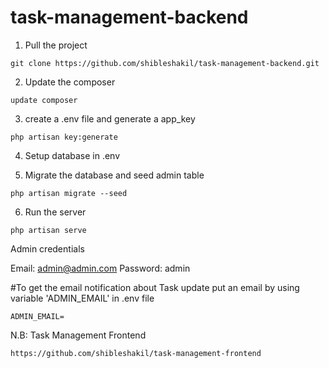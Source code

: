 ﻿# task-management-backend
1. Pull the project
```
git clone https://github.com/shibleshakil/task-management-backend.git
```

2. Update the composer 
```
update composer
```

3. create a .env file and generate a app_key 
```
php artisan key:generate
```

4. Setup database in .env

5. Migrate the database and seed admin table
```
php artisan migrate --seed
```

6. Run the server 
```
php artisan serve
```

Admin credentials

Email: admin@admin.com
Password: admin


#To get the email notification about Task update put an email by using variable 'ADMIN_EMAIL' in .env file 
```
ADMIN_EMAIL=
```

N.B: Task Management Frontend

```
https://github.com/shibleshakil/task-management-frontend  
```
